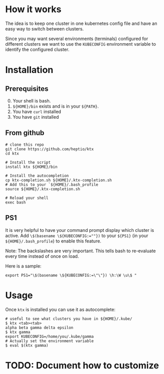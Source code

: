 # How it works

The idea is to keep one cluster in one kubernetes config file and have an easy way to switch between clusters.

Since you may want several environments (terminals) configured for different clusters we want to use the `KUBECONFIG` environment variable to identify the configured cluster.

# Installation

## Prerequisites

0. Your shell is bash.
1. `${HOME}/bin` exists and is in your `${PATH}`.
2. You have `curl` installed
3. You have `git` installed

## From github

    # clone this repo
    git clone https://github.com/heptio/ktx
    cd ktx

    # Install the script
    install ktx ${HOME}/bin

    # Install the autocompletion
    cp ktx-completion.sh ${HOME}/.ktx-completion.sh
    # Add this to your `${HOME}/.bash_profile
    source ${HOME}/.ktx-completion.sh

    # Reload your shell
    exec bash

## PS1

It is very helpful to have your command prompt display which cluster is active. Add `\$(basename \${KUBECONFIG:=""})` to your `${PS1}` (in your `${HOME}/.bash_profile`) to enable this feature.

Note: The backslashes are very important. This tells bash to re-evaluate every time instead of once on load.

Here is a sample:

    export PS1="\$(basename \${KUBECONFIG:=\"\"}) \h:\W \u\$ "

# Usage

Once `ktx` is installed you can use it as autocomplete:

    # useful to see what clusters you have in ${HOME}/.kube/
    $ ktx <tab><tab>
    alpha beta gamma delta epsilon
    $ ktx gamma
    export KUBECONFIG=/home/you/.kube/gamma
    # Actually set the environment variable
    $ eval $(ktx gamma)

# TODO: Document how to customize
